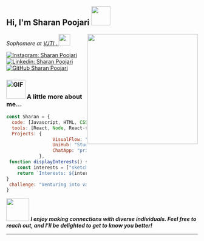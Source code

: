 <h2> Hi, I'm Sharan Poojari <img src="https://media.giphy.com/media/NAq0PgHZIICdpmZsmw/giphy.gif" width="50"> 
</h2>
<img align='right' src="https://media.giphy.com/media/wwgamp8bOsx8byvKTi/giphy.gif" width="290">
<p><em>Sophomere at <a href="https://vjti.ac.in/">VJTI   . </a><img src="https://media.giphy.com/media/fYSnHlufseco8Fh93Z/giphy.gif" width="30">
</em></p>

[![Instagram: Sharan Poojari](https://img.shields.io/badge/-sharan03-blue?style=social&logo=instagram&logoColor=red&link=https://www.instagram.com/__.sharan03.__/)](https://www.instagram.com/__.sharan03.__/)
[![Linkedin: Sharan Poojari](https://img.shields.io/badge/-sharanpoojari-blue?style=flat-square&logo=Linkedin&logoColor=white&link=https://www.linkedin.com/in/sharan-poojari-582656258/)](https://www.linkedin.com/in/sharan-poojari-582656258/)
[![GitHub Sharan Poojari](https://img.shields.io/github/followers/sharanrp?label=follow&style=social)](https://github.com/SharanRP)

### <img src="https://media.giphy.com/media/DPEFlZO4nJSZoqRfHv/giphy.gif" alt="GIF" width="50"> A little more about me... 

```javascript
const Sharan = {
  code: [Javascript, HTML, CSS, Python, Java],
  tools: [React, Node, React-flow, Styled-Components, API],
  Projects: {
                 VisualFlow: "Creates flowcharts and generates corresponding code",
                 UniHub: "Student community and educational tool",
                 ChatApp: "private and group chat web app"
            },
 function displayInterests() {
    const interests = ["sketching", "editing"];
    return `Interests: ${interests.join(", ")}`;
}
 challenge: "Venturing into various realms within the programming landscape."
}
```

<img src="https://media.giphy.com/media/G4OvmYxQAQyvUqhHTh/giphy.gif" width="60"> <em><b>I enjoy making connections with diverse individuals. Feel free to reach out, and I'll be delighted to get to know you better!</b> </em>

---
